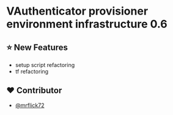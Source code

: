 # VAuthenticator provisioner environment infrastructure 0.6

## :star: New Features

- setup script refactoring
- tf refactoring

## :heart: Contributor

- [@mrflick72](https://github.com/mrFlick72)